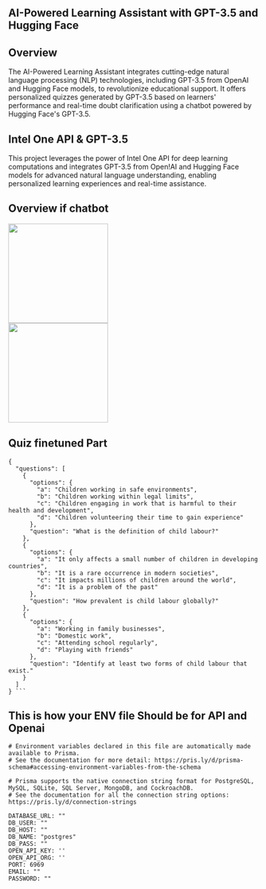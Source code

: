 
## AI-Powered Learning Assistant with GPT-3.5 and Hugging Face

## Overview
The AI-Powered Learning Assistant integrates cutting-edge natural language processing (NLP) technologies, including GPT-3.5 from OpenAI and Hugging Face models, to revolutionize educational support. It offers personalized quizzes generated by GPT-3.5 based on learners' performance and real-time doubt clarification using a chatbot powered by Hugging Face's GPT-3.5.

## Intel One API & GPT-3.5
This project leverages the power of Intel One API for deep learning computations and integrates GPT-3.5 from Open!AI and Hugging Face models for advanced natural language understanding, enabling personalized learning experiences and real-time assistance.

## Overview if chatbot

<div>
  <img src="https://github.com/Sai-Dithvika/Vashisht-Hackathon/assets/118179484/29910c7c-981a-4c34-96aa-eed80cf02584" width="200px" style="margin-right: 180px;"/> 
  
  <img src="https://github.com/Sai-Dithvika/Vashisht-Hackathon/assets/118179484/9ecd4f87-f629-4bd6-9283-f80fbec3f329" width="200px" style="margin-right: 40px;"/>
</div>

## Quiz finetuned Part


```
{
  "questions": [
    {
      "options": {
        "a": "Children working in safe environments",
        "b": "Children working within legal limits",
        "c": "Children engaging in work that is harmful to their health and development",
        "d": "Children volunteering their time to gain experience"
      },
      "question": "What is the definition of child labour?"
    },
    {
      "options": {
        "a": "It only affects a small number of children in developing countries",
        "b": "It is a rare occurrence in modern societies",
        "c": "It impacts millions of children around the world",
        "d": "It is a problem of the past"
      },
      "question": "How prevalent is child labour globally?"
    },
    {
      "options": {
        "a": "Working in family businesses",
        "b": "Domestic work",
        "c": "Attending school regularly",
        "d": "Playing with friends"
      },
      "question": "Identify at least two forms of child labour that exist."
    }
  ]
} ``` 
```
## This is how your ENV file Should be for API and Openai
```
# Environment variables declared in this file are automatically made available to Prisma.
# See the documentation for more detail: https://pris.ly/d/prisma-schema#accessing-environment-variables-from-the-schema

# Prisma supports the native connection string format for PostgreSQL, MySQL, SQLite, SQL Server, MongoDB, and CockroachDB.
# See the documentation for all the connection string options: https://pris.ly/d/connection-strings

DATABASE_URL: ""
DB_USER: ""
DB_HOST: ""
DB_NAME: "postgres"
DB_PASS: ""
OPEN_API_KEY: ''
OPEN_API_ORG: '' 
PORT: 6969
EMAIL: ""
PASSWORD: ""

```
